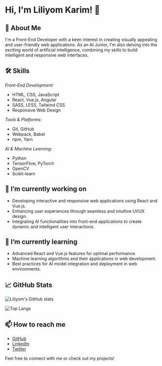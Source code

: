 # Hi, I'm Liliyom Karim! 👋

## 🚀 About Me

I'm a Front-End Developer with a keen interest in creating visually appealing and user-friendly web applications. As an AI Junior, I'm also delving into the exciting world of artificial intelligence, combining my skills to build intelligent and responsive web interfaces.

## 🛠 Skills

*Front-End Development:*
- HTML, CSS, JavaScript
- React, Vue.js, Angular
- SASS, LESS, Tailwind CSS
- Responsive Web Design

*Tools & Platforms:*
- Git, GitHub
- Webpack, Babel
- npm, Yarn

*AI & Machine Learning:*
- Python
- TensorFlow, PyTorch
- OpenCV
- Scikit-learn

## 🔭 I’m currently working on

- Developing interactive and responsive web applications using React and Vue.js.
- Enhancing user experiences through seamless and intuitive UI/UX design.
- Integrating AI functionalities into front-end applications to create dynamic and intelligent user interactions.

## 🌱 I’m currently learning

- Advanced React and Vue.js features for optimal performance.
- Machine learning algorithms and their applications in web development.
- Best practices for AI model integration and deployment in web environments.

## 📈 GitHub Stats

![Liliyom's GitHub stats](https://github-readme-stats.vercel.app/api?username=Liliyom&show_icons=true&theme=radical)

![Top Langs](https://github-readme-stats.vercel.app/api/top-langs/?username=Liliyom&layout=compact&theme=radical)

## 📫 How to reach me

- [GitHub](https://github.com/Liliyom)
- [LinkedIn](https://www.linkedin.com/in/your-linkedin-profile)
- [Twitter](https://twitter.com/your-twitter-handle)

Feel free to connect with me or check out my projects!
